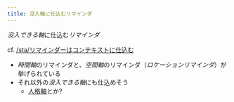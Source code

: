 ```yaml
---
title: 没入軸に仕込むリマインダ
---
```


*没入できる軸*に仕込む*リマインダ*

cf. [/sta/リマインダーはコンテキストに仕込む](https://scrapbox.io/sta/リマインダーはコンテキストに仕込む)

* *時間軸*のリマインダと、*空間軸*のリマインダ（*ロケーションリマインダ*）が挙げられている
* それ以外の*没入できる軸*にも仕込めそう
  * [人格軸](%E4%BA%BA%E6%A0%BC%E8%BB%B8.md)とか?
